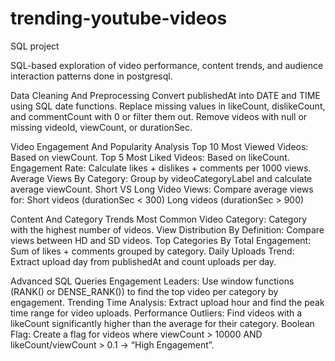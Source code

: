 # trending-youtube-videos
SQL  project

SQL-based exploration of video performance, content trends, and audience interaction patterns done in postgresql.

Data Cleaning And Preprocessing
Convert publishedAt into DATE and TIME using SQL date functions.
Replace missing values in likeCount, dislikeCount, and commentCount with 0 or filter them out.
Remove videos with null or missing videoId, viewCount, or durationSec.

Video Engagement And Popularity Analysis
Top 10 Most Viewed Videos: Based on viewCount.
Top 5 Most Liked Videos: Based on likeCount.
Engagement Rate: Calculate likes + dislikes + comments per 1000 views.
Average Views By Category: Group by videoCategoryLabel and calculate average viewCount.
Short VS Long Video Views: Compare average views for:
Short videos (durationSec < 300)
Long videos (durationSec > 900)

Content And Category Trends
Most Common Video Category: Category with the highest number of videos.
View Distribution By Definition: Compare views between HD and SD videos.
Top Categories By Total Engagement: Sum of likes + comments grouped by category.
Daily Uploads Trend: Extract upload day from publishedAt and count uploads per day.

Advanced SQL Queries
Engagement Leaders: Use window functions (RANK() or DENSE_RANK()) to find the top video per category by engagement.
Trending Time Analysis: Extract upload hour and find the peak time range for video uploads.
Performance Outliers: Find videos with a likeCount significantly higher than the average for their category.
Boolean Flag: Create a flag for videos where viewCount > 10000 AND likeCount/viewCount > 0.1 → “High Engagement”.
